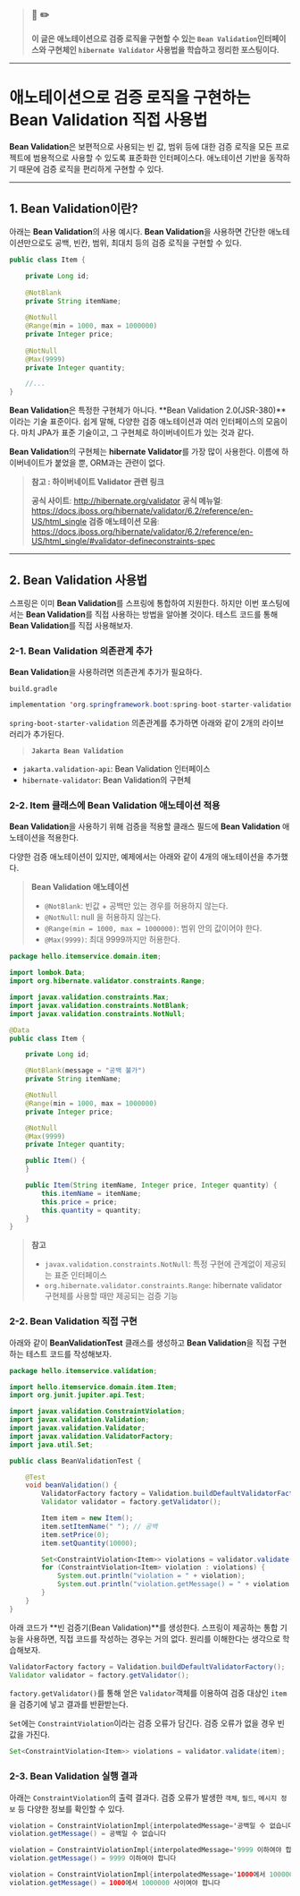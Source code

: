 > ### 📖 ✏️ 
> **이 글은 애노테이션으로 검증 로직을 구현할 수 있는 `Bean Validation`인터페이스와 구현체인 `hibernate Validator` 사용법을 학습하고 정리한 포스팅이다.**

---

# 애노테이션으로 검증 로직을 구현하는 Bean Validation 직접 사용법

**Bean Validation**은 보편적으로 사용되는 빈 값, 범위 등에 대한 검증 로직을 모든 프로젝트에 범용적으로 사용할 수 있도록 표준화한 인터페이스다. 애노테이션 기반을 동작하기 때문에 검증 로직을 편리하게 구현할 수 있다.
 
---
 
## 1. Bean Validation이란? 

아래는 **Bean Validation**의 사용 예시다. **Bean Validation**을 사용하면 간단한 애노테이션만으로도 공백, 빈칸, 범위, 최대치 등의 검증 로직을 구현할 수 있다.

```java
public class Item { 

    private Long id;
    
    @NotBlank
    private String itemName;
    
    @NotNull
    @Range(min = 1000, max = 1000000)
    private Integer price;
    
    @NotNull
    @Max(9999)
    private Integer quantity;

    //...
} 
```
**Bean Validation**은 특정한 구현체가 아니다. **Bean Validation 2.0(JSR-380)**이라는 기술 표준이다. 쉽게 말해, 다양한 검증 애노테이션과 여러 인터페이스의 모음이다. 마치 JPA가 표준 기술이고, 그 구현체로 하이버네이트가 있는 것과 같다. 

**Bean Validation**의 구현체는 **hibernate Validator**를 가장 많이 사용한다. 이름에 하이버네이트가 붙었을 뿐, ORM과는 관련이 없다.



> **참고 : 하이버네이트 Validator 관련 링크**
>
> **공식 사이트**: http://hibernate.org/validator
> **공식 메뉴얼**: https://docs.jboss.org/hibernate/validator/6.2/reference/en-US/html_single
> **검증 애노테이션 모음**: https://docs.jboss.org/hibernate/validator/6.2/reference/en-US/html_single/#validator-defineconstraints-spec


---

## 2. Bean Validation 사용법

스프링은 이미 **Bean Validation**를 스프링에 통합하여 지원한다. 하지만 이번 포스팅에서는 **Bean Validation**를 직접 사용하는 방법을 알아볼 것이다. 테스트 코드를 통해 **Bean Validation**를 직접 사용해보자.


### 2-1. Bean Validation 의존관계 추가 

**Bean Validation**을 사용하려면 의존관계 추가가 필요하다. 

`build.gradle`
```java
implementation 'org.springframework.boot:spring-boot-starter-validation'
```
`spring-boot-starter-validation` 의존관계를 추가하면 아래와 같이 2개의 라이브러리가 추가된다. 


>**`Jakarta Bean Validation`**
- `jakarta.validation-api`: Bean Validation 인터페이스 
- `hibernate-validator`: Bean Validation의 구현체 


### 2-2. Item 클래스에 Bean Validation 애노테이션 적용

**Bean Validation**을 사용하기 위해 검증을 적용할 클래스 필드에 **Bean Validation** 애노테이션을 적용한다.


다양한 검증 애노테이션이 있지만, 예제에서는 아래와 같이 4개의 애노테이션을 추가했다.
> **Bean Validation 애노테이션**
> - `@NotBlank`: 빈값 + 공백만 있는 경우를 허용하지 않는다. 
> - `@NotNull`: null 을 허용하지 않는다. 
> - `@Range(min = 1000, max = 1000000)`: 범위 안의 값이어야 한다. 
> - `@Max(9999)`: 최대 9999까지만 허용한다. 
 

```java
package hello.itemservice.domain.item;

import lombok.Data;
import org.hibernate.validator.constraints.Range;

import javax.validation.constraints.Max;
import javax.validation.constraints.NotBlank;
import javax.validation.constraints.NotNull;

@Data
public class Item {

    private Long id;

    @NotBlank(message = "공백 불가")
    private String itemName;

    @NotNull
    @Range(min = 1000, max = 1000000)
    private Integer price;

    @NotNull
    @Max(9999)
    private Integer quantity;

    public Item() {
    }

    public Item(String itemName, Integer price, Integer quantity) {
        this.itemName = itemName;
        this.price = price;
        this.quantity = quantity;
    }
}

```



> **참고**
>
> - `javax.validation.constraints.NotNull`: 특정 구현에 관계없이 제공되는 표준 인터페이스
> - `org.hibernate.validator.constraints.Range`: hibernate validator 구현체를 사용할 때만 제공되는 검증 기능 


### 2-2. Bean Validation 직접 구현

아래와 같이 **BeanValidationTest** 클래스를 생성하고 **Bean Validation**을 직접 구현하는 테스트 코드를 작성해보자.

```java
package hello.itemservice.validation;

import hello.itemservice.domain.item.Item;
import org.junit.jupiter.api.Test;

import javax.validation.ConstraintViolation;
import javax.validation.Validation;
import javax.validation.Validator;
import javax.validation.ValidatorFactory;
import java.util.Set;

public class BeanValidationTest {

    @Test
    void beanValidation() {
        ValidatorFactory factory = Validation.buildDefaultValidatorFactory();
        Validator validator = factory.getValidator();

        Item item = new Item();
        item.setItemName(" "); // 공백
        item.setPrice(0);
        item.setQuantity(10000);

        Set<ConstraintViolation<Item>> violations = validator.validate(item);
        for (ConstraintViolation<Item> violation : violations) {
            System.out.println("violation = " + violation);
            System.out.println("violation.getMessage() = " + violation.getMessage());
        }
    }
}

```

아래 코드가 **빈 검증기(Bean Validation)**를 생성한다. 스프링이 제공하는 통합 기능을 사용하면, 직접 코드를 작성하는 경우는 거의 없다. 원리를 이해한다는 생각으로 학습해보자.

```java
ValidatorFactory factory = Validation.buildDefaultValidatorFactory();
Validator validator = factory.getValidator();
```

`factory.getValidator()`를 통해 얻은 `Validator`객체를 이용하여 검증 대상인 `item`을 검증기에 넣고 결과를 반환받는다. 

`Set`에는 `ConstraintViolation`이라는 검증 오류가 담긴다. 
검증 오류가 없을 경우 빈 값을 가진다.
```java
Set<ConstraintViolation<Item>> violations = validator.validate(item);
```

### 2-3. Bean Validation 실행 결과



아래는 `ConstraintViolation`의 출력 결과다. 검증 오류가 발생한 `객체`, `필드`, `메시지 정보` 등 다양한 정보를 확인할 수 있다. 

```java
violation = ConstraintViolationImpl{interpolatedMessage='공백일 수 없습니다', propertyPath=itemName, rootBeanClass=class hello.itemservice.domain.item.Item, messageTemplate='{javax.validation.constraints.NotBlank.message}'}
violation.getMessage() = 공백일 수 없습니다

violation = ConstraintViolationImpl{interpolatedMessage='9999 이하여야 합니다', propertyPath=quantity, rootBeanClass=class hello.itemservice.domain.item.Item, messageTemplate='{javax.validation.constraints.Max.message}'}
violation.getMessage() = 9999 이하여야 합니다

violation = ConstraintViolationImpl{interpolatedMessage='1000에서 1000000 사이여야 합니다', propertyPath=price, rootBeanClass=class hello.itemservice.domain.item.Item, messageTemplate='{org.hibernate.validator.constraints.Range.message}'}
violation.getMessage() = 1000에서 1000000 사이여야 합니다
```


